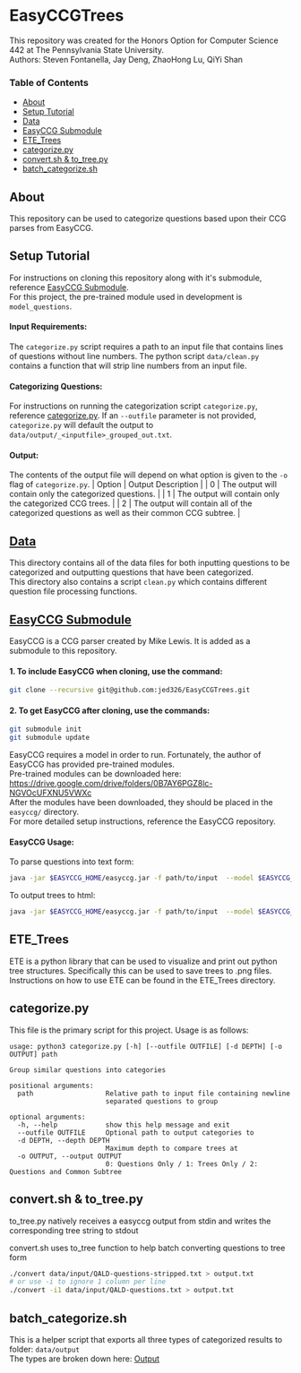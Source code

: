 # EasyCCGTrees
This repository was created for the Honors Option for Computer Science 442 at The Pennsylvania State University.   
Authors: Steven Fontanella, Jay Deng, ZhaoHong Lu, QiYi Shan

### Table of Contents
* [About](https://github.com/jed326/EasyCCGTrees#About)
* [Setup Tutorial](https://github.com/jed326/EasyCCGTrees#Setup-Tutorial)
* [Data](https://github.com/jed326/EasyCCGTrees#data)
* [EasyCCG Submodule](https://github.com/jed326/EasyCCGTrees#EasyCCG-Submodule)
* [ETE_Trees](https://github.com/jed326/EasyCCGTrees#ETE_Trees)
* [categorize.py](https://github.com/jed326/EasyCCGTrees#categorizepy)
* [convert.sh & to_tree.py](https://github.com/jed326/EasyCCGTrees#convertsh--to_treepy)
* [batch_categorize.sh](https://github.com/jed326/EasyCCGTrees#batch_categorizesh)

## About
This repository can be used to categorize questions based upon their CCG parses from EasyCCG.

## Setup Tutorial
For instructions on cloning this repository along with it's submodule, reference [EasyCCG Submodule](https://github.com/jed326/EasyCCGTrees#EasyCCG-Submodule).   
For this project, the pre-trained module used in development is `model_questions`.

#### Input Requirements:
The `categorize.py` script requires a path to an input file that contains lines of questions without line numbers. The python script `data/clean.py` contains a function that will strip line numbers from an input file.

#### Categorizing Questions:
For instructions on running the categorization script `categorize.py`, reference [categorize.py](https://github.com/jed326/EasyCCGTrees#categorizepy).
If an `--outfile` parameter is not provided, `categorize.py` will default the output to `data/output/_<inputfile>_grouped_out.txt`.

#### Output:
The contents of the output file will depend on what option is given to the `-o` flag of `categorize.py`.
| Option | Output Description |
| 0 | The output will contain only the categorized questions. |
| 1 | The output will contain only the categorized CCG trees. |
| 2 | The output will contain all of the categorized questions as well as their common CCG subtree. |

## [Data](https://github.com/jed326/EasyCCGTrees/tree/master/data)
This directory contains all of the data files for both inputting questions to be categorized and outputting questions that have been categorized.   
This directory also contains a script `clean.py` which contains different question file processing functions.

## [EasyCCG Submodule](https://github.com/mikelewis0/easyccg/tree/e42d58e08eb2a86593d52f730c5afe222e939781)
EasyCCG is a CCG parser created by Mike Lewis. It is added as a submodule to this repository.   

#### 1. To include EasyCCG when cloning, use the command:
```bash
git clone --recursive git@github.com:jed326/EasyCCGTrees.git
```
#### 2. To get EasyCCG after cloning, use the commands:
```bash
git submodule init
git submodule update
```
EasyCCG requires a model in order to run. Fortunately, the author of EasyCCG has provided pre-trained modules.   
Pre-trained modules can be downloaded here: <https://drive.google.com/drive/folders/0B7AY6PGZ8lc-NGVOcUFXNU5VWXc>   
After the modules have been downloaded, they should be placed in the `easyccg/` directory.   
For more detailed setup instructions, reference the EasyCCG repository.

#### EasyCCG Usage:
To parse questions into text form:

```bash
java -jar $EASYCCG_HOME/easyccg.jar -f path/to/input  --model $EASYCCG_HOME/model_questions [> outfile.txt]
```

To output trees to html:

```bash
java -jar $EASYCCG_HOME/easyccg.jar -f path/to/input  --model $EASYCCG_HOME/model_questions -o html [> outfile.txt]
```

## ETE_Trees
ETE is a python library that can be used to visualize and print out python tree structures. Specifically this can be used to save trees to .png files.   
Instructions on how to use ETE can be found in the ETE_Trees directory.   

## categorize.py
This file is the primary script for this project. Usage is as follows:      
```
usage: python3 categorize.py [-h] [--outfile OUTFILE] [-d DEPTH] [-o OUTPUT] path

Group similar questions into categories

positional arguments:
  path                  Relative path to input file containing newline
                        separated questions to group

optional arguments:
  -h, --help            show this help message and exit
  --outfile OUTFILE     Optional path to output categories to
  -d DEPTH, --depth DEPTH
                        Maximum depth to compare trees at
  -o OUTPUT, --output OUTPUT
                        0: Questions Only / 1: Trees Only / 2: Questions and Common Subtree
```

## convert.sh & to_tree.py
to_tree.py natively receives a easyccg output from stdin and writes the corresponding tree string to stdout

convert.sh uses to_tree function to help batch converting questions to tree form
```bash
./convert data/input/QALD-questions-stripped.txt > output.txt
# or use -i to ignore 1 column per line
./convert -i1 data/input/QALD-questions.txt > output.txt
```

## batch_categorize.sh
This is a helper script that exports all three types of categorized results to folder: `data/output`   
The types are broken down here: [Output](https://github.com/jed326/EasyCCGTrees#output)
